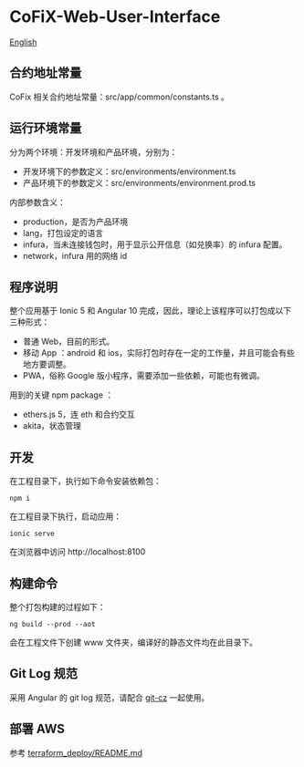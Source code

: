 # CoFiX-Web-User-Interface

[English](https://github.com/Computable-Finance/CoFiX-Web-User-Interface/blob/main/README.en.md)

## 合约地址常量

CoFix 相关合约地址常量：src/app/common/constants.ts 。

## 运行环境常量

分为两个环境：开发环境和产品环境，分别为：

- 开发环境下的参数定义：src/environments/environment.ts
- 产品环境下的参数定义：src/environments/environment.prod.ts

内部参数含义：

- production，是否为产品环境
- lang，打包设定的语言
- infura，当未连接钱包时，用于显示公开信息（如兑换率）的 infura 配置。
- network，infura 用的网络 id

## 程序说明

整个应用基于 Ionic 5 和 Angular 10 完成，因此，理论上该程序可以打包成以下三种形式：

- 普通 Web，目前的形式。
- 移动 App ：android 和 ios，实际打包时存在一定的工作量，并且可能会有些地方要调整。
- PWA，俗称 Google 版小程序，需要添加一些依赖，可能也有微调。

用到的关键 npm package ：

- ethers.js 5，连 eth 和合约交互
- akita，状态管理

## 开发

在工程目录下，执行如下命令安装依赖包：

`npm i`

在工程目录下执行，启动应用：

`ionic serve`

在浏览器中访问 http://localhost:8100

## 构建命令

整个打包构建的过程如下：

`ng build --prod --aot`

会在工程文件下创建 www 文件夹，编译好的静态文件均在此目录下。

## Git Log 规范

采用 Angular 的 git log 规范，请配合 [git-cz](https://www.npmjs.com/package/git-cz) 一起使用。

## 部署 AWS

参考 [terraform_deploy/README.md](terraform_deploy/README.md)
